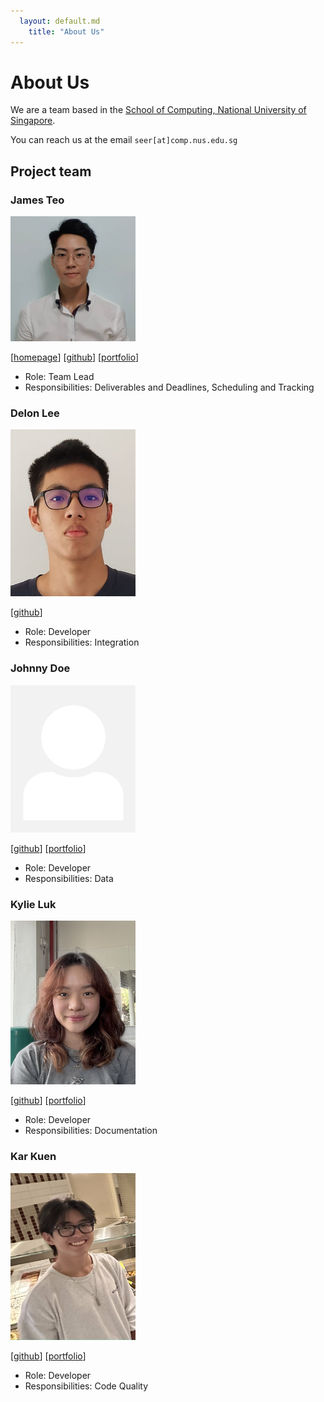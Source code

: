 ```yaml
---
  layout: default.md
    title: "About Us"
---
```


# About Us

We are a team based in the [School of Computing, National University of Singapore](http://www.comp.nus.edu.sg).

You can reach us at the email `seer[at]comp.nus.edu.sg`

## Project team

### James Teo

<img src="images/twhjames.png" width="200px">

[[homepage](http://www.comp.nus.edu.sg/~damithch)]
[[github](https://github.com/twhjames)]
[[portfolio](team/twhjames.md)]

* Role: Team Lead
* Responsibilities: Deliverables and Deadlines, Scheduling and Tracking

### Delon Lee

<img src="images/delonlee01.png" width="200px">

[[github](http://github.com/delonlee01)]

* Role: Developer
* Responsibilities: Integration

### Johnny Doe

<img src="images/johndoe.png" width="200px">

[[github](http://github.com/johndoe)] [[portfolio](team/johndoe.md)]

* Role: Developer
* Responsibilities: Data

### Kylie Luk

<img src="images/kylieluk88.png" width="200px">

[[github](http://github.com/kylieluk88)]
[[portfolio](team/johndoe.md)]

* Role: Developer
* Responsibilities: Documentation

### Kar Kuen

<img src="images/karkuen.png" width="200px">

[[github](http://github.com/johndoe)]
[[portfolio](team/johndoe.md)]

* Role: Developer
* Responsibilities: Code Quality
